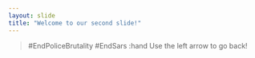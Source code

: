 ```yaml
---
layout: slide
title: "Welcome to our second slide!"
---
```

> #EndPoliceBrutality #EndSars :hand
Use the left arrow to go back!
